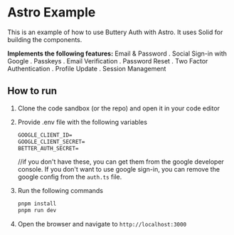 # Astro Example

This is an example of how to use Buttery Auth with Astro. It uses Solid for building the components.


**Implements the following features:**
Email & Password . Social Sign-in with Google . Passkeys . Email Verification . Password Reset . Two Factor Authentication . Profile Update . Session Management


## How to run

1. Clone the code sandbox (or the repo) and open it in your code editor
2. Provide .env file with the following variables
   ```txt
   GOOGLE_CLIENT_ID=
   GOOGLE_CLIENT_SECRET=
   BETTER_AUTH_SECRET=
   ```
   //if you don't have these, you can get them from the google developer console. If you don't want to use google sign-in, you can remove the google config from the `auth.ts` file.

3. Run the following commands
   ```bash
   pnpm install
   pnpm run dev
   ```
4. Open the browser and navigate to `http://localhost:3000`
